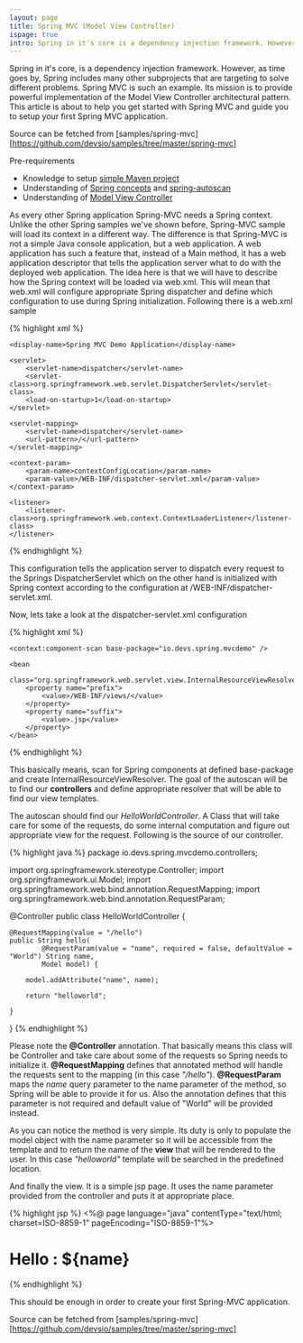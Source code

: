 ```yaml
---
layout: page
title: Spring MVC (Model View Controller)
ispage: true
intro: Spring in it's core is a dependency injection framework. However, as time goes by, spring includes many other subprojects that are targeting to solve different problems. Spring MVC is such example. Its mission is to provide powerful implementation of the Model View Controller architectural pattern. This article is about to help you get started with Spring MVC and guide you to setup your first Spring MVC application.
---
```




Spring in it's core, is a dependency injection framework. However, as time goes by, Spring includes many other subprojects that are targeting to solve different problems. Spring MVC is such an example. Its mission is to provide powerful implementation of the Model View Controller architectural pattern.  
This article is about to help you get started with Spring MVC and guide you to setup your first Spring MVC application.

Source can be fetched from [samples/spring-mvc][https://github.com/devsio/samples/tree/master/spring-mvc]

Pre-requirements  

* Knowledge to setup [simple Maven project](maven-helloworld)  
* Understanding of [Spring concepts](/articles/spring-concepts) and [spring-autoscan](/articles/spring-autoscan)
* Understanding of [Model View Controller](http://en.wikipedia.org/wiki/Model%E2%80%93view%E2%80%93controller) 

As every other Spring application Spring-MVC needs a Spring context. Unlike the other Spring samples we've shown before, Spring-MVC sample will load its context in a different way. The difference is that Spring-MVC is not a simple Java console application, but a web application. A web application has such a feature that, instead of a Main method, it has a web application descriptor that tells the application server what to do with the deployed web application.
The idea here is that we will have to describe how the Spring context will be loaded via web.xml. This will mean that web.xml will configure appropriate Spring dispatcher and define which configuration to use during Spring initialization. Following there is a web.xml sample 

{% highlight xml %}
<web-app id="SpringMVCDemo" version="2.4"
	xmlns="http://java.sun.com/xml/ns/j2ee" xmlns:xsi="http://www.w3.org/2001/XMLSchema-instance"
	xsi:schemaLocation="http://java.sun.com/xml/ns/j2ee
http://java.sun.com/xml/ns/j2ee/web-app_2_4.xsd">

	<display-name>Spring MVC Demo Application</display-name>

	<servlet>
		<servlet-name>dispatcher</servlet-name>
		<servlet-class>org.springframework.web.servlet.DispatcherServlet</servlet-class>
		<load-on-startup>1</load-on-startup>
	</servlet>

	<servlet-mapping>
		<servlet-name>dispatcher</servlet-name>
		<url-pattern>/</url-pattern>
	</servlet-mapping>

	<context-param>
		<param-name>contextConfigLocation</param-name>
		<param-value>/WEB-INF/dispatcher-servlet.xml</param-value>
	</context-param>

	<listener>
		<listener-class>org.springframework.web.context.ContextLoaderListener</listener-class>
	</listener>
</web-app>
{% endhighlight %}

This configuration tells the application server to dispatch every request to the Springs DispatcherServlet which on the other hand is initialized with Spring context according to the configuration at /WEB-INF/dispatcher-servlet.xml.

Now, lets take a look at the dispatcher-servlet.xml configuration

{% highlight xml %}
<?xml version="1.0" encoding="UTF-8"?>
<beans xmlns="http://www.springframework.org/schema/beans"
	xmlns:context="http://www.springframework.org/schema/context"
	xmlns:mvc="http://www.springframework.org/schema/mvc" xmlns:xsi="http://www.w3.org/2001/XMLSchema-instance"
	xsi:schemaLocation="
 http://www.springframework.org/schema/beans
 http://www.springframework.org/schema/beans/spring-beans-4.1.xsd
 http://www.springframework.org/schema/context
 http://www.springframework.org/schema/context/spring-context-4.1.xsd
 http://www.springframework.org/schema/mvc
 http://www.springframework.org/schema/mvc/spring-mvc-3.1.xsd">

	<context:component-scan base-package="io.devs.spring.mvcdemo" />
	
	<bean
		class="org.springframework.web.servlet.view.InternalResourceViewResolver">
		<property name="prefix">
			<value>/WEB-INF/views/</value>
		</property>
		<property name="suffix">
			<value>.jsp</value>
		</property>
	</bean>
</beans>
{% endhighlight %}

This basically means, scan for Spring components at defined base-package and create InternalResourceViewResolver. The goal of the autoscan will be to find our **controllers** and define appropriate resolver that will be able to find our view templates.

The autoscan should find our *HelloWorldController*. A Class that will take care for some of the requests, do some internal computation and figure out appropriate view for the request. Following is the source of our controller.

{% highlight java %}
package io.devs.spring.mvcdemo.controllers;

import org.springframework.stereotype.Controller;
import org.springframework.ui.Model;
import org.springframework.web.bind.annotation.RequestMapping;
import org.springframework.web.bind.annotation.RequestParam;

@Controller
public class HelloWorldController {

	@RequestMapping(value = "/hello")
	public String hello(
			@RequestParam(value = "name", required = false, defaultValue = "World") String name,
			Model model) {

		model.addAttribute("name", name);

		return "helloworld";

	}

}
{% endhighlight %}

Please note the **@Controller** annotation. That basically means this class will be Controller and take care about some of the requests so Spring needs to initialize it. **@RequestMapping** defines that annotated method will handle the requests sent to the mapping (in this case *"/hello"*).
**@RequestParam** maps the *name* query parameter to the name parameter of the method, so Spring will be able to provide it for us. Also the annotation defines that this parameter is not required and default value of "World" will be provided instead.  

As you can notice the method is very simple. Its duty is only to populate the model object with the name parameter so it will be accessible from the template and to return the name of the **view** that will be rendered to the user. In this case *"helloworld"* template will be searched in the predefined location.

And finally the view. It is a simple jsp page. It uses the name parameter provided from the controller and puts it at appropriate place.

{% highlight jsp %}
<%@ page language="java" contentType="text/html; charset=ISO-8859-1"
	pageEncoding="ISO-8859-1"%>
<!DOCTYPE html PUBLIC "-//W3C//DTD HTML 4.01 Transitional//EN" "http://www.w3.org/TR/html4/loose.dtd">
<html>
<head>
<meta http-equiv="Content-Type" content="text/html; charset=ISO-8859-1">
<title>Spring MVC -DEMO</title>
</head>
<body>
	<h1>Hello : ${name}</h1>
</body>
</html>
{%  endhighlight %}

This should be enough in order to create your first Spring-MVC application. 

Source can be fetched from [samples/spring-mvc][https://github.com/devsio/samples/tree/master/spring-mvc]
